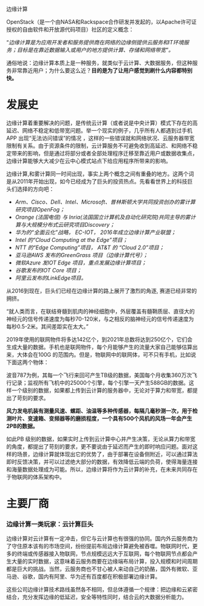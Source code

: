 边缘计算




OpenStack（是一个由NASA和Rackspace合作研发并发起的，以Apache许可证授权的自由软件和开放源代码项目）社区的定义概念：

“*边缘计算是为应用开发者和服务提供商在网络的边缘侧提供云服务和IT环境服务；目标是在靠近数据输入或用户的地方提供计算、存储和网络带宽”。*

通俗地说：边缘计算本质上是一种服务，就类似于云计算、大数据服务，但这种服务非常靠近用户；为什么要这么近？**目的是为了让用户感觉到刷什么内容都特别快。**




# 发展史


边缘计算着重要解决的问题，是传统云计算（或者说是中央计算）模式下存在的高延迟、网络不稳定和低带宽问题。举一个现实的例子，几乎所有人都遇到过手机APP 出现“无法访问错误”的情况 ，这样的一些错误就和网络状况、云服务器带宽限制有关系。由于资源条件的限制，云计算服务不可避免收到高延迟、和网络不稳定带来的影响，但是通过将部分或者全部处理程序迁移至靠近用户或数据收集点，边缘计算能够大大减少在云中心模式站点下给应用程序所带来的影响。

边缘计算,和雾计算同一时间出现，事实上两个概念之间有重叠的地方。这两个词是从2011年开始出现，如今已经成为了巨头的投资热点。先看看世界上的科技巨头们选择的方向吧：

* *Arm、Cisco、Dell、Intel、Microsoft、普林斯顿大学共同投资创办的雾计算研究项目OpenFog；*
* *Orange (法国电信) 与 Inria(法国国立计算机及自动化研究院)共同主导的雾计算与大规模分布式云研究项目Discovery；*
* *华为的“全面云化”战略， EC-IOT， 2016年成立边缘计算产业联盟；*
* *Intel 的“Cloud Computing at the Edge”项目；*
* *NTT 的“Edge Computing”项目， AT&T 的 “Cloud 2.0”项目；*
* *亚马逊AWS 发布的GreenGrass 项目（边缘计算代号）；*
* *微软Azure 发IOT Edge 项目，重点发展边缘计算项目；*
* *谷歌发布的IOT Core 项目；*
* *阿里云发布的LinkEdge项目。*

从2016到现在，巨头们已经在边缘计算的路上展开了激烈的角逐, 赛道已经非常的拥挤。




“就人类而言，在联结脊髓到肌肉的神经细胞中，外层覆盖有髓鞘质层、直径大的神经元的信号传递速度为每秒70-120米，与之相反的脑神经元的信号传递速度为每秒0.5-2米。其间差距实在太大。”

2019年使用的联网物件将多达142亿个，到2021年总数将达到250亿个，它们会生成大量的数据。手机也是联网物件，每个月能够产生的流量大家自己能够估算出来，大体会在100G 的范围内。但是，物联网中的联网体，可不只有手机，比如说下面这两个物体：


波音787为例，其每一个飞行来回可产生TB级的数据，美国每个月收集360万次飞行记录；监视所有飞机中的25000个引擎，每个引擎一天产生588GB的数据。这样一个级别的数据，如果都上传到云计算的服务器中，无论对于算力和带宽，都提出了苛刻的要求。

**风力发电机装有测量风速、螺距、油温等多种传感器，每隔几毫秒测一次，用于检测叶片、变速箱、变频器等的磨损程度，一个具有500个风机的风场一年会产生2PB的数据。**

如此PB 级别的数据，如果实时上传到云计算中心并产生决策，无论从算力和带宽的角度，都提出了苛刻的要求，更不要说由于延迟而产生的即时响应问题。面对这样的场景，边缘计算就体现出它的优势了，由于部署在设备侧附近，可以通过算法即时反馈决策，并可以过滤绝大部分的数据，有效降低云端的负荷，使得海量连接和海量数据处理成为可能。所以，边缘计算将作为云计算的补充，在未来共同存在于物联网的体系架构中。


# 主要厂商



### 边缘计算一类玩家：云计算巨头

边缘计算对云计算有一定冲击，但它与云计算也有很强的协同。国内外云服务商为了守住原本该有的市场空间，纷纷提前布局边缘计算避免被吞噬。物联网时代，更多的终端或传感器接入物联网，节点规模远远大于互联网，每个物联网节点都会产生大量的实时数据，这意味着云服务商要在边缘端布局计算，投入规模和时间周期都是巨大的挑战。当然，云服务商也不甘心被人来动自己的奶酪，国外有微软、亚马逊、谷歌，国内有阿里、华为还有百度都在积极部署边缘计算。

这些公司边缘计算技术路线虽然各不相同，但总体遵循一个规律：把边缘和云紧密结合，充分发挥边缘的低延迟，安全等特性同时，结合云的大数据分析能力。

